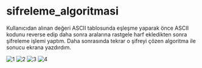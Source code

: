 # sifreleme_algoritmasi

Kullanıcıdan alınan değeri ASCII tablosunda eşleşme yaparak önce ASCII kodunu reverse edip daha sonra aralarına rastgele harf ekledikten sonra şifreleme işlemi yaptım. Daha sonrasında tekrar o şifreyi çözen algoritma ile sonucu ekrana yazdırdım.


![1](https://user-images.githubusercontent.com/84284375/194934639-42e5cfe2-c583-4f64-bf10-be732051d941.png)
![2](https://user-images.githubusercontent.com/84284375/194934653-d8e3c999-5980-49a0-9e99-97961fea53e9.png)
![3](https://user-images.githubusercontent.com/84284375/194934664-3be86822-f191-45a0-ac65-5f9250cba710.png)
![4](https://user-images.githubusercontent.com/84284375/194934671-80cbc0fa-91c0-46ba-9b8b-8481255b6d08.png)
